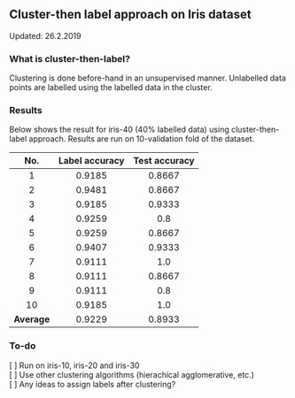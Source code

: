 ## Cluster-then label approach on Iris dataset
Updated: 26.2.2019

### What is cluster-then-label?
Clustering is done before-hand in an unsupervised manner.
Unlabelled data points are labelled using the labelled data in the cluster.

### Results
Below shows the result for iris-40 (40% labelled data) using cluster-then-label approach.
Results are run on 10-validation fold of the dataset.

| No. | Label accuracy | Test accuracy |
| :---:| :---: | :---: |
| 1 | 0.9185   | 0.8667 |
| 2 | 0.9481   | 0.8667 |
| 3 | 0.9185   | 0.9333 |
| 4 | 0.9259   | 0.8 |
| 5 | 0.9259   | 0.8667 |
| 6 | 0.9407   | 0.9333 |
| 7 | 0.9111   | 1.0 |
| 8 | 0.9111   | 0.8667 |
| 9 | 0.9111   | 0.8 |
| 10 | 0.9185   | 1.0 |
|<b>Average| 0.9229 | 0.8933 </b>|

### To-do
[ ] Run on iris-10, iris-20 and iris-30<br>
[ ] Use other clustering algorithms (hierachical agglomerative, etc.)<br>
[ ] Any ideas to assign labels after clustering?